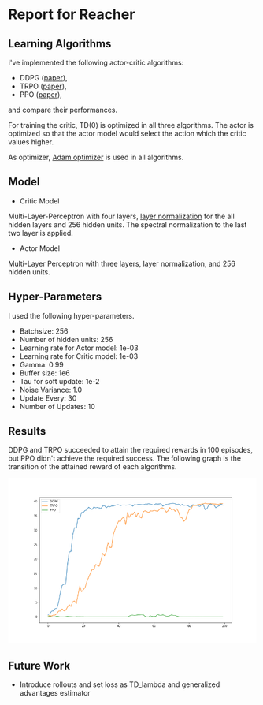# Report for Reacher
## Learning Algorithms
I've implemented the following actor-critic algorithms:
- DDPG ([paper](https://arxiv.org/abs/1509.02971)),
- TRPO ([paper](https://arxiv.org/abs/1502.05477)),
- PPO ([paper](https://arxiv.org/abs/1707.06347)),

and compare their performances.

For training the critic, TD(0) is optimized in all three algorithms. 
The actor is optimized so that the actor model would select the action which the critic values higher.

As optimizer, [Adam optimizer](https://arxiv.org/abs/1412.6980) is used in all algorithms.

## Model
- Critic Model
  
Multi-Layer-Perceptron with four layers, [layer normalization](https://arxiv.org/abs/1607.06450) for the all hidden layers and 256 hidden units. The spectral normalization to the last two layer is applied.

- Actor Model

Multi-Layer Perceptron with three layers, layer normalization, and 256 hidden units. 


## Hyper-Parameters
I used the following hyper-parameters.
- Batchsize: 256
- Number of hidden units: 256
- Learning rate for Actor model: 1e-03 
- Learning rate for Critic model: 1e-03 
- Gamma: 0.99
- Buffer size: 1e6
- Tau for soft update: 1e-2
- Noise Variance: 1.0
- Update Every: 30
- Number of Updates: 10

## Results
DDPG and TRPO succeeded to attain the required rewards in 100 episodes, but PPO didn't achieve the required success. The following graph is the transition of the attained reward of each algorithms.

![Reward](images/graph.png)

## Future Work
- Introduce rollouts and set loss as TD_lambda and generalized advantages estimator
